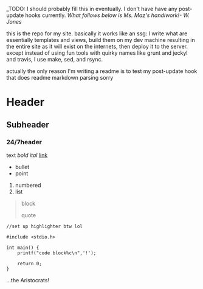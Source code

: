 _TODO: I should probably fill this in eventually. I don't have have any post-update hooks currently.
_What follows below is Ms. Maz's handiwork!- W. Jones_

this is the repo for my site. basically it works like an ssg: I write what are essentially templates and views, build them on my dev machine resulting in the entire site as it will exist on the internets, then deploy it to the server. except instead of using fun tools with quirky names like grunt and jeckyl and travis, I use make, sed, and rsync.

actually the only reason I'm writing a readme is to test my post-update hook that does readme markdown parsing sorry

# Header
## Subheader
### 24/7header

text *bold* _ital_ [link](https://www.alicemaz.com)

* bullet
* point

1. numbered
2. list

>block
>
>quote

	//set up highlighter btw lol

	#include <stdio.h>

	int main() {
		printf("code block%c\n",'!');

		return 0;
	}

...the Aristocrats!
